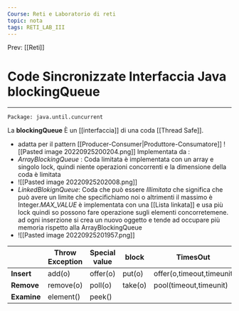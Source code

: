 ```yaml
---
Course: Reti e Laboratorio di reti
topic: nota
tags: RETI_LAB_III
---
```


Prev: [[Reti]]

# Code Sincronizzate Interfaccia Java blockingQueue
---

	Package: java.until.cuncurrent
	
La __blockingQueue__ È un [[interfaccia]] di una coda [[Thread Safe]].
- adatta per il pattern [[Producer-Consumer|Produttore-Consumatore]] 
![[Pasted image 20220925200204.png]]
Implementata da :
- _ArrayBlockingQueue_ : Coda limitata è implementata con un array e singolo lock, quindi niente operazioni concorrenti e la dimensione della coda è limitata 
- ![[Pasted image 20220925202008.png]]
- _LinkedBlokignQueue_: Coda che può essere _Illimitata_ che significa che può avere un limite che specifichiamo noi o altrimenti il massimo è Integer._MAX_VALUE_ è implementata con una [[Lista linkata]] e usa più lock quindi so possono fare operazione sugli elementi concorretemene. ad ogni inserzione si crea un nuovo oggetto e tende ad occupare più memoria rispetto alla ArrayBlockingQueue
- ![[Pasted image 20220925201957.png]]

|         | __Throw Exception__ | __Special value__ | __block__   | __TimesOut__                 |
| ------- | --------------- | ------------- | ------- | ------------------------ |
| __Insert__  | add(o)          | offer(o)      | put(o)  | offer(o,timeout,timeunit |
| __Remove__  | remove(o)       | poll(o)       | take(o) | pool(timeout,timeunit)   |
| __Examine__ | element()       | peek()        |         |                          |
